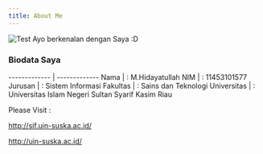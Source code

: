 ```yaml
---
title: About Me
---
```

<img src="/emerald/saya.png" alt="Test" title="Test" />
Ayo berkenalan dengan Saya :D

### Biodata Saya


------------- | -------------
Nama  | : M.Hidayatullah
NIM  | : 11453101577
Jurusan  | : Sistem Informasi
Fakultas  | : Sains dan Teknologi
Universitas  | : Universitas Islam Negeri Sultan Syarif Kasim Riau


Please Visit :

http://sif.uin-suska.ac.id/

http://uin-suska.ac.id/
